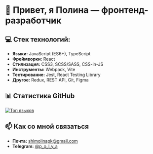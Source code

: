 # 👋 Привет, я Полина — фронтенд-разработчик

## 💻 **Стек технологий:**  
- **Языки:** JavaScript (ES6+), TypeScript
- **Фреймворки:** React  
- **Стилизация:** CSS3, SCSS/SASS, CSS-in-JS
- **Инструменты:** Webpack, Vite
- **Тестирование:** Jest, React Testing Library  
- **Другое:** Redux, REST API, Git, Figma  

## 📊 Статистика GitHub  

[![Топ языков](https://github-readme-stats.vercel.app/api/top-langs/?username=shimolina-polina&layout=compact&theme=radical)](https://github.com/shimolina-polina)  

## 📫 Как со мной связаться  
- **Почта:** shimolinapk@gmail.com  
- **Telegram:** [@p_o_l_y_a](https://t.me/p_o_l_y_a)
